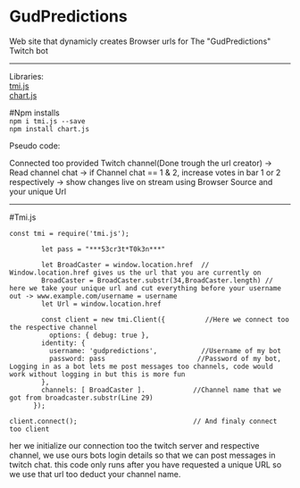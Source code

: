 

# GudPredictions
Web site that dynamicly creates Browser urls for The "GudPredictions" Twitch bot
 _______________________________________________

Libraries:
<br/>[tmi.js](https://tmijs.com/)
<br/>[chart.js](https://www.chartjs.org/)

#Npm installs
<br/> ```npm i tmi.js --save```
<br/> ```npm install chart.js```

Pseudo code:

Connected too provided Twitch channel(Done trough the url creator) -> Read channel chat -> if Channel chat == 1 & 2, increase votes in bar 1 or 2 respectively -> show changes live on stream using Browser Source and your unique Url

  _______________________________________________

#Tmi.js

```
const tmi = require('tmi.js');

        let pass = "***53cr3t*T0k3n***"

        let BroadCaster = window.location.href  // Window.location.href gives us the url that you are currently on
        BroadCaster = BroadCaster.substr(34,BroadCaster.length) // here we take your unique url and cut everything before your username out -> www.example.com/username = username
        let Url = window.location.href

        const client = new tmi.Client({          //Here we connect too the respective channel
          options: { debug: true },
        identity: { 
          username: 'gudpredictions',           //Username of my bot
          password: pass                       //Password of my bot, Logging in as a bot lets me post messages too channels, code would work without logging in but this is more fun
        },
        channels: [ BroadCaster ].            //Channel name that we got from broadcaster.substr(Line 29)
      });

client.connect();                             // And finaly connect too client
```

her we initialize our connection too the twitch server and respective channel, we use ours bots login details so that we can post messages in twitch chat.
this code only runs after you have requested a unique URL so we use that url too deduct your channel name.

